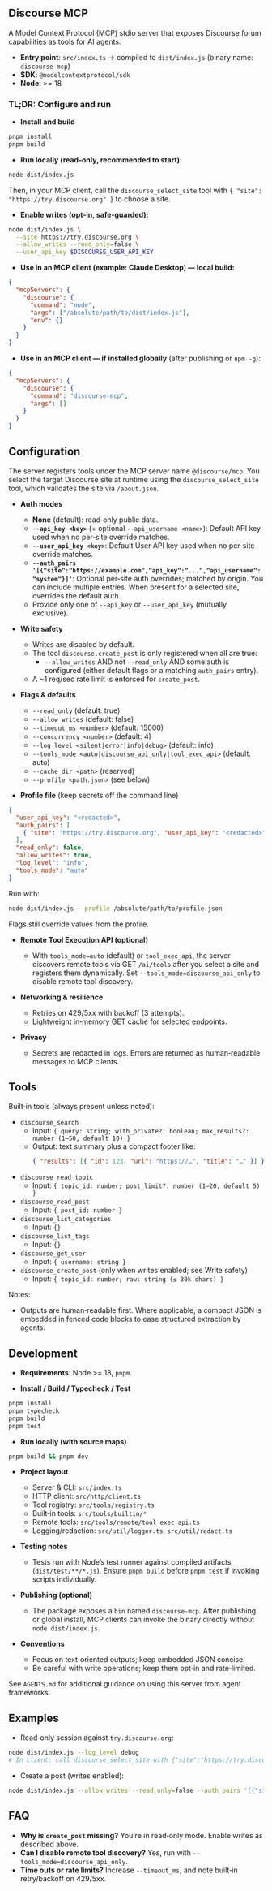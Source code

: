 ## Discourse MCP

A Model Context Protocol (MCP) stdio server that exposes Discourse forum capabilities as tools for AI agents.

- **Entry point**: `src/index.ts` → compiled to `dist/index.js` (binary name: `discourse-mcp`)
- **SDK**: `@modelcontextprotocol/sdk`
- **Node**: >= 18

### TL;DR: Configure and run

- **Install and build**
```bash
pnpm install
pnpm build
```

- **Run locally (read‑only, recommended to start):**
```bash
node dist/index.js
```
Then, in your MCP client, call the `discourse_select_site` tool with `{ "site": "https://try.discourse.org" }` to choose a site.

- **Enable writes (opt‑in, safe‑guarded):**
```bash
node dist/index.js \
  --site https://try.discourse.org \
  --allow_writes --read_only=false \
  --user_api_key $DISCOURSE_USER_API_KEY
```

- **Use in an MCP client (example: Claude Desktop) — local build:**
```json
{
  "mcpServers": {
    "discourse": {
      "command": "node",
      "args": ["/absolute/path/to/dist/index.js"],
      "env": {}
    }
  }
}
```

- **Use in an MCP client — if installed globally** (after publishing or `npm -g`):
```json
{
  "mcpServers": {
    "discourse": {
      "command": "discourse-mcp",
      "args": []
    }
  }
}
```

## Configuration

The server registers tools under the MCP server name `@discourse/mcp`. You select the target Discourse site at runtime using the `discourse_select_site` tool, which validates the site via `/about.json`.

- **Auth modes**
  - **None** (default): read‑only public data.
  - **`--api_key <key>`** (+ optional `--api_username <name>`): Default API key used when no per‑site override matches.
  - **`--user_api_key <key>`**: Default User API key used when no per‑site override matches.
  - **`--auth_pairs '[{"site":"https://example.com","api_key":"...","api_username":"system"}]'`**: Optional per‑site auth overrides; matched by origin. You can include multiple entries. When present for a selected site, overrides the default auth.
  - Provide only one of `--api_key` or `--user_api_key` (mutually exclusive).

- **Write safety**
  - Writes are disabled by default.
  - The tool `discourse.create_post` is only registered when all are true:
    - `--allow_writes` AND not `--read_only` AND some auth is configured (either default flags or a matching `auth_pairs` entry).
  - A ~1 req/sec rate limit is enforced for `create_post`.

- **Flags & defaults**
  - `--read_only` (default: true)
  - `--allow_writes` (default: false)
  - `--timeout_ms <number>` (default: 15000)
  - `--concurrency <number>` (default: 4)
  - `--log_level <silent|error|info|debug>` (default: info)
  - `--tools_mode <auto|discourse_api_only|tool_exec_api>` (default: auto)
  - `--cache_dir <path>` (reserved)
  - `--profile <path.json>` (see below)

- **Profile file** (keep secrets off the command line)
```json
{
  "user_api_key": "<redacted>",
  "auth_pairs": [
    { "site": "https://try.discourse.org", "user_api_key": "<redacted>" }
  ],
  "read_only": false,
  "allow_writes": true,
  "log_level": "info",
  "tools_mode": "auto"
}
```
Run with:
```bash
node dist/index.js --profile /absolute/path/to/profile.json
```
Flags still override values from the profile.

- **Remote Tool Execution API (optional)**
  - With `tools_mode=auto` (default) or `tool_exec_api`, the server discovers remote tools via GET `/ai/tools` after you select a site and registers them dynamically. Set `--tools_mode=discourse_api_only` to disable remote tool discovery.

- **Networking & resilience**
  - Retries on 429/5xx with backoff (3 attempts).
  - Lightweight in‑memory GET cache for selected endpoints.

- **Privacy**
  - Secrets are redacted in logs. Errors are returned as human‑readable messages to MCP clients.

## Tools

Built‑in tools (always present unless noted):

- `discourse_search`
  - Input: `{ query: string; with_private?: boolean; max_results?: number (1–50, default 10) }`
  - Output: text summary plus a compact footer like:
    ```json
    { "results": [{ "id": 123, "url": "https://…", "title": "…" }] }
    ```
- `discourse_read_topic`
  - Input: `{ topic_id: number; post_limit?: number (1–20, default 5) }`
- `discourse_read_post`
  - Input: `{ post_id: number }`
- `discourse_list_categories`
  - Input: `{}`
- `discourse_list_tags`
  - Input: `{}`
- `discourse_get_user`
  - Input: `{ username: string }`
- `discourse_create_post` (only when writes enabled; see Write safety)
  - Input: `{ topic_id: number; raw: string (≤ 30k chars) }`

Notes:
- Outputs are human‑readable first. Where applicable, a compact JSON is embedded in fenced code blocks to ease structured extraction by agents.

## Development

- **Requirements**: Node >= 18, `pnpm`.

- **Install / Build / Typecheck / Test**
```bash
pnpm install
pnpm typecheck
pnpm build
pnpm test
```

- **Run locally (with source maps)**
```bash
pnpm build && pnpm dev
```

- **Project layout**
  - Server & CLI: `src/index.ts`
  - HTTP client: `src/http/client.ts`
  - Tool registry: `src/tools/registry.ts`
  - Built‑in tools: `src/tools/builtin/*`
  - Remote tools: `src/tools/remote/tool_exec_api.ts`
  - Logging/redaction: `src/util/logger.ts`, `src/util/redact.ts`

- **Testing notes**
  - Tests run with Node’s test runner against compiled artifacts (`dist/test/**/*.js`). Ensure `pnpm build` before `pnpm test` if invoking scripts individually.

- **Publishing (optional)**
  - The package exposes a `bin` named `discourse-mcp`. After publishing or global install, MCP clients can invoke the binary directly without `node dist/index.js`.

- **Conventions**
  - Focus on text‑oriented outputs; keep embedded JSON concise.
  - Be careful with write operations; keep them opt‑in and rate‑limited.

See `AGENTS.md` for additional guidance on using this server from agent frameworks.

## Examples

- Read‑only session against `try.discourse.org`:
```bash
node dist/index.js --log_level debug
# In client: call discourse_select_site with {"site":"https://try.discourse.org"}
```

- Create a post (writes enabled):
```bash
node dist/index.js --allow_writes --read_only=false --auth_pairs '[{"site":"https://try.discourse.org","api_key":"'$DISCOURSE_API_KEY'","api_username":"system"}]'
```

## FAQ

- **Why is `create_post` missing?** You’re in read‑only mode. Enable writes as described above.
- **Can I disable remote tool discovery?** Yes, run with `--tools_mode=discourse_api_only`.
- **Time outs or rate limits?** Increase `--timeout_ms`, and note built‑in retry/backoff on 429/5xx.
